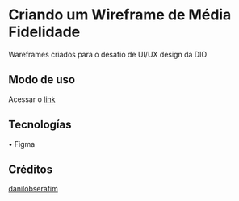 
#  Criando um Wireframe de Média Fidelidade

Wareframes criados para o desafio de UI/UX design da DIO





## Modo de uso
Acessar o <a href="https://www.figma.com/file/AuqcQgdHrDRKulNpn0VNd5/Untitled?type=design&node-id=0%3A1&mode=design&t=rEomkGGreiDluggg-1">link</a>

## Tecnologías
• Figma





## Créditos
<a href="htpps://www.github.com/danilobserafim">danilobserafim</a>


